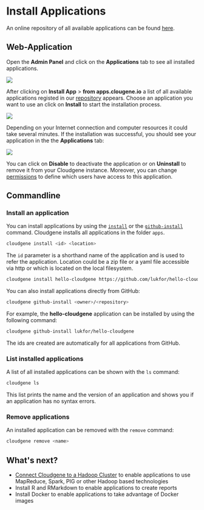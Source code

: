 # Install Applications

An online repository of all available applications can be found [here](http://apps.cloudgene.io).

## Web-Application

Open the **Admin Panel** and click on the **Applications** tab to see all installed applications.

<div class="screenshot">
<img src="../../images/screenshots/install-apps.png">
</div>

After clicking on **Install App** > **from apps.clougene.io** a list of all available applications registed in our [repository](http://apps.cloudgene.io) appears. Choose an application you want to use an click on **Install** to start the installation process.

<div class="screenshot">
<img src="../../images/screenshots/install--app-from-repo.png">
</div>

Depending on your Internet connection and computer resources it could take several minutes. If the installation was successful, you should see your application in the the **Applications** tab:

<div class="screenshot">
<img src="../../images/screenshots/apps.png">
</div>

You can click on **Disable** to deactivate the application or on **Uninstall** to remove it from your Cloudgene instance. Moreover, you can change [permissions](permissions.md) to define which users have access to this application.

## Commandline

### Install an application

You can install applications by using the [`install`](/cli/cloudgene-install) or the [`github-install`](/cli/cloudgene-github-install) command. Cloudgene installs all applications in the folder `apps`.

```sh
cloudgene install <id> <location>
```
The `id` parameter is a shorthand name of the application and is used to refer the application. Location could be a zip file or a yaml file accessible via http or which is located on the local filesystem.

```sh
cloudgene install hello-cloudgene https://github.com/lukfor/hello-cloudgene/archive/master.zip
```

You can also install applications directly from GitHub:

```sh
cloudgene github-install <owner>/<repository>
```

For example, the **hello-cloudgene** application can be installed by using the following command:

```sh
cloudgene github-install lukfor/hello-cloudgene
```

The ids are created are automatically for all applications from GitHub.

### List installed applications

A list of all installed applications can be shown with the `ls` command:

```sh
cloudgene ls
```

This list prints the name and the version of an application and shows you if an application has no syntax errors.


### Remove applications

An installed application can be removed with the `remove` command:


```sh
cloudgene remove <name>
```

## What's next?

- [Connect Cloudgene to a Hadoop Cluster](/daemon/hadoop) to enable applications to use MapReduce, Spark, PIG or other Hadoop based technologies
- Install R and RMarkdown to enable applications to create reports
- Install Docker to enable applications to take advantage of Docker images
